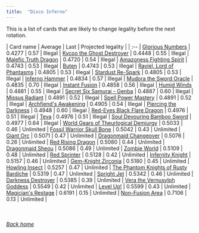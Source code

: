 ```yaml
---
title:  "Disco Inferno"
---
```


This is a list of cards that are likely to change legality before the next rotation.

| Card name | Average | Last | Projected legality |
| :-- |
[Glorious Numbers](https://db.ygoprodeck.com/card/?search=Glorious%20Numbers) | 0.4277 | 0.57 | Illegal |
[Kycoo the Ghost Destroyer](https://db.ygoprodeck.com/card/?search=Kycoo%20the%20Ghost%20Destroyer) | 0.4448 | 0.55 | Illegal |
[Malefic Truth Dragon](https://db.ygoprodeck.com/card/?search=Malefic%20Truth%20Dragon) | 0.4720 | 0.54 | Illegal |
[Amazoness Fighting Spirit](https://db.ygoprodeck.com/card/?search=Amazoness%20Fighting%20Spirit) | 0.4743 | 0.53 | Illegal |
[Buten](https://db.ygoprodeck.com/card/?search=Buten) | 0.4743 | 0.53 | Illegal |
[Raviel, Lord of Phantasms](https://db.ygoprodeck.com/card/?search=Raviel,%20Lord%20of%20Phantasms) | 0.4805 | 0.53 | Illegal |
[Stardust Re-Spark](https://db.ygoprodeck.com/card/?search=Stardust%20Re-Spark) | 0.4805 | 0.53 | Illegal |
[Inferno Hammer](https://db.ygoprodeck.com/card/?search=Inferno%20Hammer) | 0.4834 | 0.57 | Illegal |
[Mudora the Sword Oracle](https://db.ygoprodeck.com/card/?search=Mudora%20the%20Sword%20Oracle) | 0.4835 | 0.70 | Illegal |
[Instant Fusion](https://db.ygoprodeck.com/card/?search=Instant%20Fusion) | 0.4858 | 0.56 | Illegal |
[Humid Winds](https://db.ygoprodeck.com/card/?search=Humid%20Winds) | 0.4881 | 0.55 | Illegal |
[Secret Six Samurai - Genba](https://db.ygoprodeck.com/card/?search=Secret%20Six%20Samurai%20-%20Genba) | 0.4887 | 0.60 | Illegal |
[Missus Radiant](https://db.ygoprodeck.com/card/?search=Missus%20Radiant) | 0.4891 | 0.52 | Illegal |
[Spell Power Mastery](https://db.ygoprodeck.com/card/?search=Spell%20Power%20Mastery) | 0.4891 | 0.52 | Illegal |
[Archfiend's Awakening](https://db.ygoprodeck.com/card/?search=Archfiend's%20Awakening) | 0.4905 | 0.54 | Illegal |
[Piercing the Darkness](https://db.ygoprodeck.com/card/?search=Piercing%20the%20Darkness) | 0.4948 | 0.60 | Illegal |
[Red-Eyes Black Flare Dragon](https://db.ygoprodeck.com/card/?search=Red-Eyes%20Black%20Flare%20Dragon) | 0.4976 | 0.51 | Illegal |
[Teva](https://db.ygoprodeck.com/card/?search=Teva) | 0.4976 | 0.51 | Illegal |
[Soul Devouring Bamboo Sword](https://db.ygoprodeck.com/card/?search=Soul%20Devouring%20Bamboo%20Sword) | 0.4977 | 0.64 | Illegal |
[World Gears of Theurlogical Demiurgy](https://db.ygoprodeck.com/card/?search=World%20Gears%20of%20Theurlogical%20Demiurgy) | 0.5033 | 0.46 | Unlimited |
[Fossil Warrior Skull Bone](https://db.ygoprodeck.com/card/?search=Fossil%20Warrior%20Skull%20Bone) | 0.5042 | 0.43 | Unlimited |
[Giant Orc](https://db.ygoprodeck.com/card/?search=Giant%20Orc) | 0.5071 | 0.47 | Unlimited |
[Dragonmaid Changeover](https://db.ygoprodeck.com/card/?search=Dragonmaid%20Changeover) | 0.5076 | 0.26 | Unlimited |
[Red Rising Dragon](https://db.ygoprodeck.com/card/?search=Red%20Rising%20Dragon) | 0.5080 | 0.44 | Unlimited |
[Dragonmaid Sheou](https://db.ygoprodeck.com/card/?search=Dragonmaid%20Sheou) | 0.5086 | 0.49 | Unlimited |
[Zombie World](https://db.ygoprodeck.com/card/?search=Zombie%20World) | 0.5109 | 0.48 | Unlimited |
[Red Sprinter](https://db.ygoprodeck.com/card/?search=Red%20Sprinter) | 0.5128 | 0.42 | Unlimited |
[Infernity Knight](https://db.ygoprodeck.com/card/?search=Infernity%20Knight) | 0.5157 | 0.46 | Unlimited |
[Gem-Knight Zirconia](https://db.ygoprodeck.com/card/?search=Gem-Knight%20Zirconia) | 0.5180 | 0.45 | Unlimited |
[Howling Insect](https://db.ygoprodeck.com/card/?search=Howling%20Insect) | 0.5257 | 0.47 | Unlimited |
[The Phantom Knights of Rusty Bardiche](https://db.ygoprodeck.com/card/?search=The%20Phantom%20Knights%20of%20Rusty%20Bardiche) | 0.5319 | 0.47 | Unlimited |
[Spright Jet](https://db.ygoprodeck.com/card/?search=Spright%20Jet) | 0.5342 | 0.46 | Unlimited |
[Darkness Destroyer](https://db.ygoprodeck.com/card/?search=Darkness%20Destroyer) | 0.5385 | 0.39 | Unlimited |
[Vera the Vernusylph Goddess](https://db.ygoprodeck.com/card/?search=Vera%20the%20Vernusylph%20Goddess) | 0.5549 | 0.42 | Unlimited |
[Level Up!](https://db.ygoprodeck.com/card/?search=Level%20Up!) | 0.5599 | 0.43 | Unlimited |
[Magician's Restage](https://db.ygoprodeck.com/card/?search=Magician's%20Restage) | 0.6191 | 0.15 | Unlimited |
[Non-Fusion Area](https://db.ygoprodeck.com/card/?search=Non-Fusion%20Area) | 0.7106 | 0.13 | Unlimited |

<br>

###### [Back home](index)